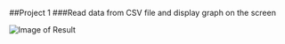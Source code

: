 ##Project 1
###Read data from CSV file and display graph on the screen

![Image of Result](http://i.imgur.com/ZT4Irvc.png)

